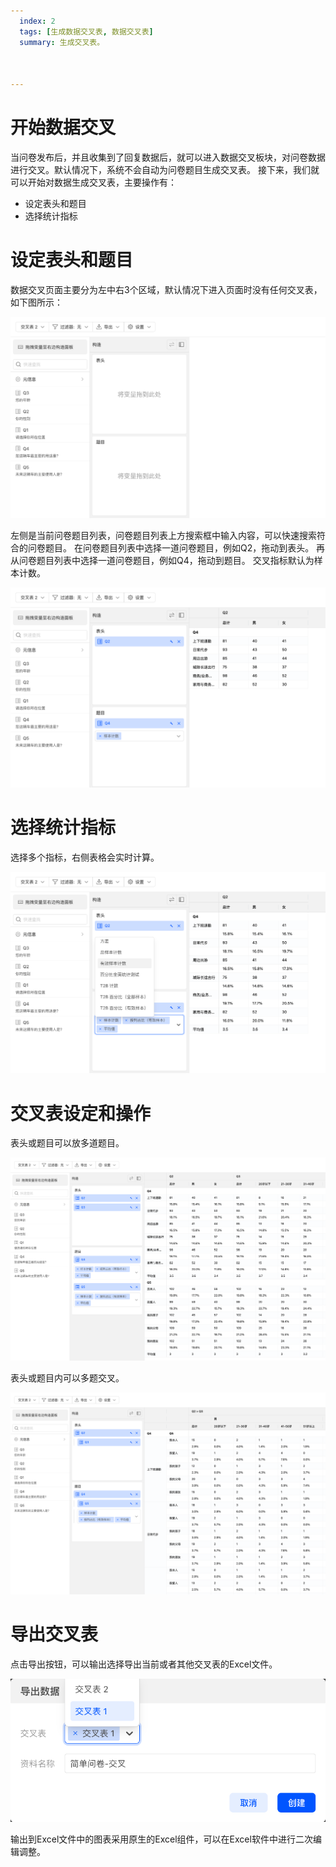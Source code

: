 ```yaml
---
  index: 2
  tags: [生成数据交叉表, 数据交叉表]
  summary: 生成交叉表。



---
```




# 开始数据交叉

当问卷发布后，并且收集到了回复数据后，就可以进入数据交叉板块，对问卷数据进行交叉。默认情况下，系统不会自动为问卷题目生成交叉表。
接下来，我们就可以开始对数据生成交叉表，主要操作有：
+ 设定表头和题目
+ 选择统计指标

# 设定表头和题目

数据交叉页面主要分为左中右3个区域，默认情况下进入页面时没有任何交叉表，如下图所示：

<img src='../assets/09datacrosstab/crosstab01.png'>

左侧是当前问卷题目列表，问卷题目列表上方搜索框中输入内容，可以快速搜索符合的问卷题目。
在问卷题目列表中选择一道问卷题目，例如Q2，拖动到表头。
再从问卷题目列表中选择一道问卷题目，例如Q4，拖动到题目。
交叉指标默认为样本计数。

<img src='../assets/09datacrosstab/crosstab02.png'>

# 选择统计指标

选择多个指标，右侧表格会实时计算。

<img src='../assets/09datacrosstab/crosstab03.png'>

# 交叉表设定和操作

表头或题目可以放多道题目。

<img src='../assets/09datacrosstab/crosstab04.png'>

表头或题目内可以多题交叉。

<img src='../assets/09datacrosstab/crosstab05.png'>

# 导出交叉表

点击导出按钮，可以输出选择导出当前或者其他交叉表的Excel文件。

<img src='../assets/09datacrosstab/crosstab06.png'>

输出到Excel文件中的图表采用原生的Excel组件，可以在Excel软件中进行二次编辑调整。